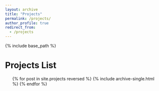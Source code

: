 ```yaml
---
layout: archive
title: "Projects"
permalink: /projects/
author_profile: true
redirect_from:
  - /projects
---
```


{% include base_path %}

Projects List
======
  <ul>{% for post in site.projects reversed %}
    {% include archive-single.html %}
  {% endfor %}</ul>


